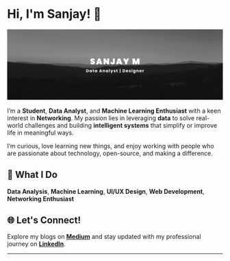 # Hi, I'm Sanjay! 👋

![Welcome Banner](https://github.com/SanjaayM7/SanjaayM7/blob/d4d1f7746741a878756eb91f35bf70337755bc70/Readme%20Banner.png)

I’m a **Student**, **Data Analyst**, and **Machine Learning Enthusiast** with a keen interest in **Networking**. My passion lies in leveraging **data** to solve real-world challenges and building **intelligent systems** that simplify or improve life in meaningful ways.

I’m curious, love learning new things, and enjoy working with people who are passionate about technology, open-source, and making a difference.

## 🌟 What I Do

**Data Analysis**, **Machine Learning**, **UI/UX Design**, **Web Development**, **Networking Enthusiast**

## 🌐 Let's Connect!

Explore my blogs on [**Medium**](https://medium.com/@sanjay77mr) and stay updated with my professional journey on [**LinkedIn**](https://www.linkedin.com/in/sanjaym7/).

---
